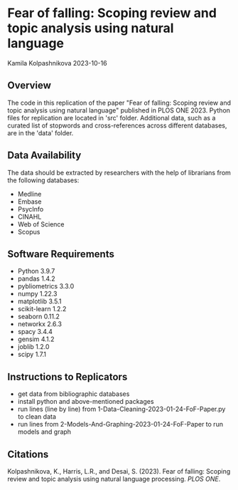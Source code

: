 # Fear of falling: Scoping review and topic analysis using natural language

Kamila Kolpashnikova 
2023-10-16

## Overview

The code in this replication of the paper "Fear of falling: Scoping review and
topic analysis using natural language" published in PLOS ONE 2023. Python files 
for replication are located in 'src' folder. Additional data, such as a curated
list of stopwords and cross-references across different databases, are in the 
'data' folder.

## Data Availability

The data should be extracted by researchers with the help of librarians from the
following databases:
- Medline
- Embase
- PsycInfo
- CINAHL
- Web of Science
- Scopus

## Software Requirements

- Python    3.9.7
- pandas    1.4.2
- pybliometrics 3.3.0
- numpy     1.22.3
- matplotlib    3.5.1
- scikit-learn  1.2.2
- seaborn   0.11.2
- networkx  2.6.3
- spacy     3.4.4
- gensim    4.1.2
- joblib    1.2.0
- scipy     1.7.1

## Instructions to Replicators

- get data from bibliographic databases
- install python and above-mentioned packages
- run lines (line by line) from 1-Data-Cleaning-2023-01-24-FoF-Paper.py to clean data
- run lines from 2-Models-And-Graphing-2023-01-24-FoF-Paper to run models and graph 

## Citations

Kolpashnikova, K., Harris, L.R., and Desai, S. (2023). Fear of falling: Scoping review and topic analysis using natural language processing. *PLOS ONE*. 